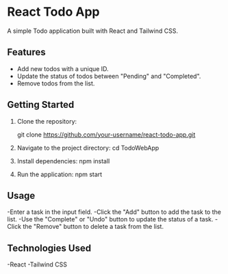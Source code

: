 # React Todo App

A simple Todo application built with React and Tailwind CSS.

## Features

- Add new todos with a unique ID.
- Update the status of todos between "Pending" and "Completed".
- Remove todos from the list.

## Getting Started

1. Clone the repository:

   git clone https://github.com/your-username/react-todo-app.git

2. Navigate to the project directory:
cd TodoWebApp

3. Install dependencies:
npm install

4. Run the application:
npm start

## Usage
-Enter a task in the input field.
-Click the "Add" button to add the task to the list.
-Use the "Complete" or "Undo" button to update the status of a task.
-Click the "Remove" button to delete a task from the list.

## Technologies Used
-React
-Tailwind CSS

